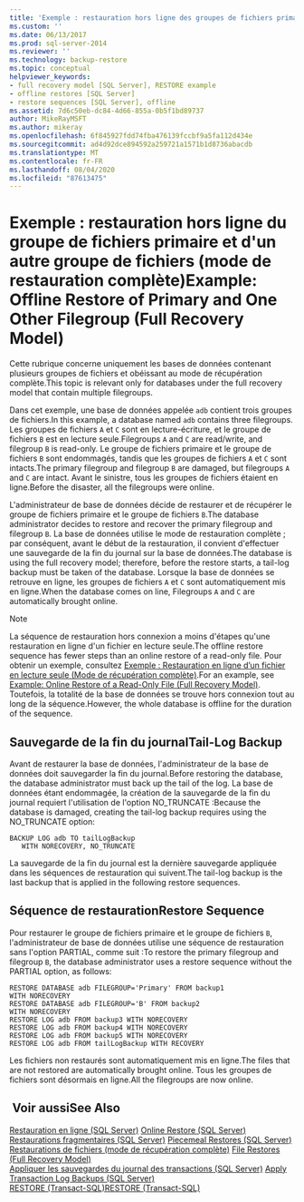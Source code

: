 ```yaml
---
title: 'Exemple : restauration hors ligne des groupes de fichiers primaire et d’un autre groupe de fichiers (mode de récupération complète) | Microsoft Docs'
ms.custom: ''
ms.date: 06/13/2017
ms.prod: sql-server-2014
ms.reviewer: ''
ms.technology: backup-restore
ms.topic: conceptual
helpviewer_keywords:
- full recovery model [SQL Server], RESTORE example
- offline restores [SQL Server]
- restore sequences [SQL Server], offline
ms.assetid: 7d6c50eb-dc84-4d66-855a-0b5f1bd89737
author: MikeRayMSFT
ms.author: mikeray
ms.openlocfilehash: 6f845927fdd74fba476139fccbf9a5fa112d434e
ms.sourcegitcommit: ad4d92dce894592a259721a1571b1d8736abacdb
ms.translationtype: MT
ms.contentlocale: fr-FR
ms.lasthandoff: 08/04/2020
ms.locfileid: "87613475"
---
```

# <a name="example-offline-restore-of-primary-and-one-other-filegroup-full-recovery-model"></a><span data-ttu-id="09b2a-102">Exemple : restauration hors ligne du groupe de fichiers primaire et d'un autre groupe de fichiers (mode de restauration complète)</span><span class="sxs-lookup"><span data-stu-id="09b2a-102">Example: Offline Restore of Primary and One Other Filegroup (Full Recovery Model)</span></span>
  <span data-ttu-id="09b2a-103">Cette rubrique concerne uniquement les bases de données contenant plusieurs groupes de fichiers et obéissant au mode de récupération complète.</span><span class="sxs-lookup"><span data-stu-id="09b2a-103">This topic is relevant only for databases under the full recovery model that contain multiple filegroups.</span></span>  
  
 <span data-ttu-id="09b2a-104">Dans cet exemple, une base de données appelée `adb` contient trois groupes de fichiers.</span><span class="sxs-lookup"><span data-stu-id="09b2a-104">In this example, a database named `adb` contains three filegroups.</span></span> <span data-ttu-id="09b2a-105">Les groupes de fichiers `A` et `C` sont en lecture-écriture, et le groupe de fichiers `B` est en lecture seule.</span><span class="sxs-lookup"><span data-stu-id="09b2a-105">Filegroups `A` and `C` are read/write, and filegroup `B` is read-only.</span></span> <span data-ttu-id="09b2a-106">Le groupe de fichiers primaire et le groupe de fichiers `B` sont endommagés, tandis que les groupes de fichiers `A` et `C` sont intacts.</span><span class="sxs-lookup"><span data-stu-id="09b2a-106">The primary filegroup and filegroup `B` are damaged, but filegroups `A` and `C` are intact.</span></span> <span data-ttu-id="09b2a-107">Avant le sinistre, tous les groupes de fichiers étaient en ligne.</span><span class="sxs-lookup"><span data-stu-id="09b2a-107">Before the disaster, all the filegroups were online.</span></span>  
  
 <span data-ttu-id="09b2a-108">L'administrateur de base de données décide de restaurer et de récupérer le groupe de fichiers primaire et le groupe de fichiers `B`.</span><span class="sxs-lookup"><span data-stu-id="09b2a-108">The database administrator decides to restore and recover the primary filegroup and filegroup `B`.</span></span> <span data-ttu-id="09b2a-109">La base de données utilise le mode de restauration complète ; par conséquent, avant le début de la restauration, il convient d'effectuer une sauvegarde de la fin du journal sur la base de données.</span><span class="sxs-lookup"><span data-stu-id="09b2a-109">The database is using the full recovery model; therefore, before the restore starts, a tail-log backup must be taken of the database.</span></span> <span data-ttu-id="09b2a-110">Lorsque la base de données se retrouve en ligne, les groupes de fichiers `A` et `C` sont automatiquement mis en ligne.</span><span class="sxs-lookup"><span data-stu-id="09b2a-110">When the database comes on line, Filegroups `A` and `C` are automatically brought online.</span></span>  
  
> [!NOTE]  
>  <span data-ttu-id="09b2a-111">La séquence de restauration hors connexion a moins d'étapes qu'une restauration en ligne d'un fichier en lecture seule.</span><span class="sxs-lookup"><span data-stu-id="09b2a-111">The offline restore sequence has fewer steps than an online restore of a read-only file.</span></span> <span data-ttu-id="09b2a-112">Pour obtenir un exemple, consultez [Exemple : Restauration en ligne d’un fichier en lecture seule &#40;Mode de récupération complète&#41;](example-online-restore-of-a-read-only-file-full-recovery-model.md).</span><span class="sxs-lookup"><span data-stu-id="09b2a-112">For an example, see [Example: Online Restore of a Read-Only File &#40;Full Recovery Model&#41;](example-online-restore-of-a-read-only-file-full-recovery-model.md).</span></span> <span data-ttu-id="09b2a-113">Toutefois, la totalité de la base de données se trouve hors connexion tout au long de la séquence.</span><span class="sxs-lookup"><span data-stu-id="09b2a-113">However, the whole database is offline for the duration of the sequence.</span></span>  
  
## <a name="tail-log-backup"></a><span data-ttu-id="09b2a-114">Sauvegarde de la fin du journal</span><span class="sxs-lookup"><span data-stu-id="09b2a-114">Tail-Log Backup</span></span>  
 <span data-ttu-id="09b2a-115">Avant de restaurer la base de données, l'administrateur de la base de données doit sauvegarder la fin du journal.</span><span class="sxs-lookup"><span data-stu-id="09b2a-115">Before restoring the database, the database administrator must back up the tail of the log.</span></span> <span data-ttu-id="09b2a-116">La base de données étant endommagée, la création de la sauvegarde de la fin du journal requiert l'utilisation de l'option NO_TRUNCATE :</span><span class="sxs-lookup"><span data-stu-id="09b2a-116">Because the database is damaged, creating the tail-log backup requires using the NO_TRUNCATE option:</span></span>  
  
```  
BACKUP LOG adb TO tailLogBackup   
   WITH NORECOVERY, NO_TRUNCATE  
```  
  
 <span data-ttu-id="09b2a-117">La sauvegarde de la fin du journal est la dernière sauvegarde appliquée dans les séquences de restauration qui suivent.</span><span class="sxs-lookup"><span data-stu-id="09b2a-117">The tail-log backup is the last backup that is applied in the following restore sequences.</span></span>  
  
## <a name="restore-sequence"></a><span data-ttu-id="09b2a-118">Séquence de restauration</span><span class="sxs-lookup"><span data-stu-id="09b2a-118">Restore Sequence</span></span>  
 <span data-ttu-id="09b2a-119">Pour restaurer le groupe de fichiers primaire et le groupe de fichiers `B`, l'administrateur de base de données utilise une séquence de restauration sans l'option PARTIAL, comme suit :</span><span class="sxs-lookup"><span data-stu-id="09b2a-119">To restore the primary filegroup and filegroup `B`, the database administrator uses a restore sequence without the PARTIAL option, as follows:</span></span>  
  
```  
RESTORE DATABASE adb FILEGROUP='Primary' FROM backup1   
WITH NORECOVERY  
RESTORE DATABASE adb FILEGROUP='B' FROM backup2   
WITH NORECOVERY  
RESTORE LOG adb FROM backup3 WITH NORECOVERY  
RESTORE LOG adb FROM backup4 WITH NORECOVERY  
RESTORE LOG adb FROM backup5 WITH NORECOVERY  
RESTORE LOG adb FROM tailLogBackup WITH RECOVERY  
```  
  
 <span data-ttu-id="09b2a-120">Les fichiers non restaurés sont automatiquement mis en ligne.</span><span class="sxs-lookup"><span data-stu-id="09b2a-120">The files that are not restored are automatically brought online.</span></span> <span data-ttu-id="09b2a-121">Tous les groupes de fichiers sont désormais en ligne.</span><span class="sxs-lookup"><span data-stu-id="09b2a-121">All the filegroups are now online.</span></span>  
  
## <a name="see-also"></a><span data-ttu-id="09b2a-122"> Voir aussi</span><span class="sxs-lookup"><span data-stu-id="09b2a-122">See Also</span></span>  
 <span data-ttu-id="09b2a-123">[Restauration en ligne &#40;SQL Server&#41;](online-restore-sql-server.md) </span><span class="sxs-lookup"><span data-stu-id="09b2a-123">[Online Restore &#40;SQL Server&#41;](online-restore-sql-server.md) </span></span>  
 <span data-ttu-id="09b2a-124">[Restaurations fragmentaires &#40;SQL Server&#41;](piecemeal-restores-sql-server.md) </span><span class="sxs-lookup"><span data-stu-id="09b2a-124">[Piecemeal Restores &#40;SQL Server&#41;](piecemeal-restores-sql-server.md) </span></span>  
 <span data-ttu-id="09b2a-125">[Restaurations de fichiers &#40;mode de récupération complète&#41;](file-restores-full-recovery-model.md) </span><span class="sxs-lookup"><span data-stu-id="09b2a-125">[File Restores &#40;Full Recovery Model&#41;](file-restores-full-recovery-model.md) </span></span>  
 <span data-ttu-id="09b2a-126">[Appliquer les sauvegardes du journal des transactions &#40;SQL Server&#41;](transaction-log-backups-sql-server.md) </span><span class="sxs-lookup"><span data-stu-id="09b2a-126">[Apply Transaction Log Backups &#40;SQL Server&#41;](transaction-log-backups-sql-server.md) </span></span>  
 [<span data-ttu-id="09b2a-127">RESTORE &#40;Transact-SQL&#41;</span><span class="sxs-lookup"><span data-stu-id="09b2a-127">RESTORE &#40;Transact-SQL&#41;</span></span>](/sql/t-sql/statements/restore-statements-transact-sql)  
  
  
